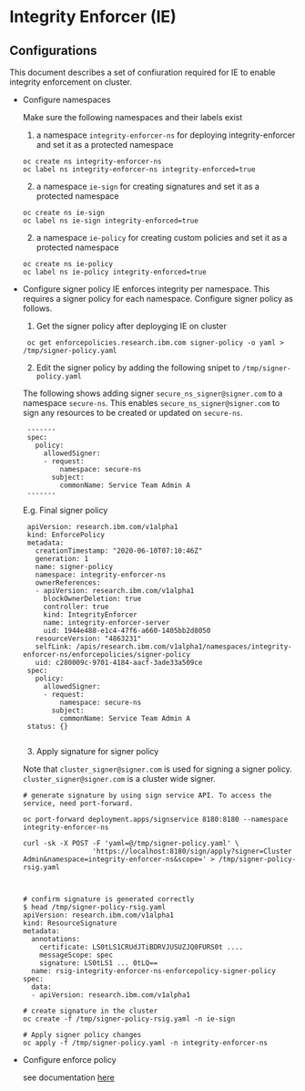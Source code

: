 # Integrity Enforcer (IE)

## Configurations
This document describes a set of confiuration required for IE to enable integrity enforcement on cluster.

- Configure namespaces

  Make sure the following namespaces and their labels exist

  1. a namespace `integrity-enforcer-ns` for deploying integrity-enforcer and set it as a protected namespace
    ```
    oc create ns integrity-enforcer-ns
    oc label ns integrity-enforcer-ns integrity-enforced=true    
    ```

  2. a namespace `ie-sign` for creating signatures and set it as a protected namespace
    ```
    oc create ns ie-sign
    oc label ns ie-sign integrity-enforced=true    
    ```
  2.  a namespace `ie-policy` for creating custom policies and set it as a protected namespace
    ```
    oc create ns ie-policy
    oc label ns ie-policy integrity-enforced=true    
    ``` 

- Configure signer policy
    IE enforces integrity per namespace. This requires a signer policy for each namespace. Configure signer policy as follows.
  
  1. Get the signer policy after deployging IE on cluster
    
   ```
    oc get enforcepolicies.research.ibm.com signer-policy -o yaml > /tmp/signer-policy.yaml
   ```
   
  2. Edit the signer policy by adding the following snipet to `/tmp/signer-policy.yaml`
   
   The following shows adding signer `secure_ns_signer@signer.com` to a namespace `secure-ns`. This enables `secure_ns_signer@signer.com` to sign any resources to be created or updated on `secure-ns`.
   
   ```
    -------
    spec:
      policy:
        allowedSigner:
        - request:
            namespace: secure-ns
          subject:
            commonName: Service Team Admin A
    -------
   ```
   
   E.g. Final signer policy
   ```
    apiVersion: research.ibm.com/v1alpha1
    kind: EnforcePolicy
    metadata:
      creationTimestamp: "2020-06-10T07:10:46Z"
      generation: 1
      name: signer-policy
      namespace: integrity-enforcer-ns
      ownerReferences:
      - apiVersion: research.ibm.com/v1alpha1
        blockOwnerDeletion: true
        controller: true
        kind: IntegrityEnforcer
        name: integrity-enforcer-server
        uid: 1944e488-e1c4-47f6-a660-1405bb2d8050
      resourceVersion: "4863231"
      selfLink: /apis/research.ibm.com/v1alpha1/namespaces/integrity-enforcer-ns/enforcepolicies/signer-policy
      uid: c280009c-9701-4184-aacf-3ade33a509ce
    spec:
      policy:
        allowedSigner:
        - request:
            namespace: secure-ns
          subject:
            commonName: Service Team Admin A
    status: {}
     
   ```
   
  3. Apply signature for signer policy

   Note that `cluster_signer@signer.com` is used for signing a signer policy.  `cluster_signer@signer.com` is a cluster wide signer.
  
   ```
   # generate signature by using sign service API. To access the service, need port-forward.  
   
   oc port-forward deployment.apps/signservice 8180:8180 --namespace integrity-enforcer-ns

   curl -sk -X POST -F 'yaml=@/tmp/signer-policy.yaml' \
                    'https://localhost:8180/sign/apply?signer=Cluster Admin&namespace=integrity-enforcer-ns&scope=' > /tmp/signer-policy-rsig.yaml
                    
 

   # confirm signature is generated correctly 
   $ head /tmp/signer-policy-rsig.yaml
   apiVersion: research.ibm.com/v1alpha1
   kind: ResourceSignature
   metadata:
     annotations:
       certificate: LS0tLS1CRUdJTiBDRVJUSUZJQ0FURS0t ....
       messageScope: spec
       signature: LS0tLS1 ... 0tLQ==
     name: rsig-integrity-enforcer-ns-enforcepolicy-signer-policy
   spec:
     data:
     - apiVersion: research.ibm.com/v1alpha1

   # create signature in the cluster
   oc create -f /tmp/signer-policy-rsig.yaml -n ie-sign
   
   # Apply signer policy changes
   oc apply -f /tmp/signer-policy.yaml -n integrity-enforcer-ns
   ```

   
- Configure enforce policy 
  
  see documentation [here](README_FOR_ENFORCE_POLICY.md)
  

  
